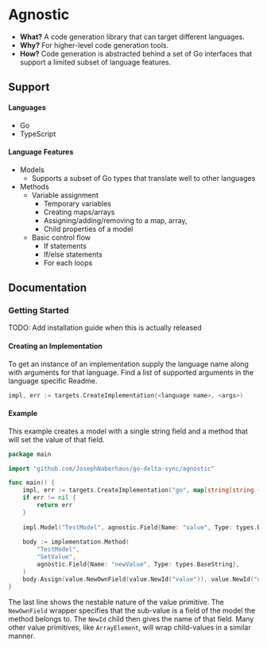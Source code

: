 # Agnostic
 - **What?** A code generation library that can target different languages.
 - **Why?** For higher-level code generation tools.
 - **How?** Code generation is abstracted behind a set of Go interfaces that support a limited subset of language features.
 ## Support
 #### Languages
  - Go
  - TypeScript
 #### Language Features
  - Models
    - Supports  a subset of Go types that translate well to other languages
  - Methods
    - Variable assignment
        - Temporary variables
        - Creating maps/arrays
        - Assigning/adding/removing to a map, array, 
        - Child properties of a model
    - Basic control flow
        - If statements
        - If/else statements
        - For each loops
        
## Documentation
### Getting Started
TODO: Add installation guide when this is actually released
#### Creating an Implementation
To get an instance of an implementation supply the language name along with arguments for that language. Find a list of
supported arguments in the language specific Readme.
```go
impl, err := targets.CreateImplementation(<language name>, <args>)
```
#### Example
This example creates a model with a single string field and a method that will set the value of that field.
```go
package main

import "github.com/JosephNaberhaus/go-delta-sync/agnostic"

func main() {
    impl, err := targets.CreateImplementation("go", map[string]string {"package": "test"})
    if err != nil {
        return err
    }
    
    impl.Model("TestModel", agnostic.Field{Name: "value", Type: types.BaseString})
    	
    body := implementation.Method(
    	"TestModel", 
    	"SetValue",
    	agnostic.Field{Name: "newValue", Type: types.BaseString},
    )
    body.Assign(value.NewOwnField(value.NewId("value")), value.NewId("newValue"))
}
```
The last line shows the nestable nature of the value primitive. The `NewOwnField` wrapper specifies that the sub-value is a field of the model the method belongs to. The `NewId` child then gives the name of that field. Many other value primitives, like `ArrayElement`, will wrap child-values in a similar manner. 